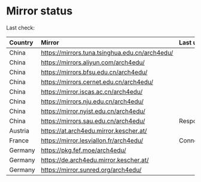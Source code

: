 <script src="./time.js"></script>
# Mirror status
Last check: <script type="text/javascript">localize(1708812967.5898309);</script>

|Country|Mirror|Last update|
|:------|:-----|:----------|
|China|https://mirrors.tuna.tsinghua.edu.cn/arch4edu/|<script type="text/javascript">localize(1708756285);</script>|
|China|https://mirrors.aliyun.com/arch4edu/|<script type="text/javascript">localize(1708756285);</script>|
|China|https://mirrors.bfsu.edu.cn/arch4edu/|<script type="text/javascript">localize(1708799461);</script>|
|China|https://mirrors.cernet.edu.cn/arch4edu/|<script type="text/javascript">localize(1708799461);</script>|
|China|https://mirror.iscas.ac.cn/arch4edu/|<script type="text/javascript">localize(1708756285);</script>|
|China|https://mirrors.nju.edu.cn/arch4edu/|<script type="text/javascript">localize(1708713109);</script>|
|China|https://mirror.nyist.edu.cn/arch4edu/|<script type="text/javascript">localize(1708799461);</script>|
|China|https://mirrors.sau.edu.cn/arch4edu/|Response 404|
|Austria|https://at.arch4edu.mirror.kescher.at/|<script type="text/javascript">localize(1708799461);</script>|
|France|https://mirror.lesviallon.fr/arch4edu/|ConnectTimeout|
|Germany|https://pkg.fef.moe/arch4edu/|<script type="text/javascript">localize(1708799461);</script>|
|Germany|https://de.arch4edu.mirror.kescher.at/|<script type="text/javascript">localize(1708799461);</script>|
|Germany|https://mirror.sunred.org/arch4edu/|<script type="text/javascript">localize(1708799461);</script>|

<script src="./tablefilter/tablefilter.js"></script>
<script src="./table.js"></script>